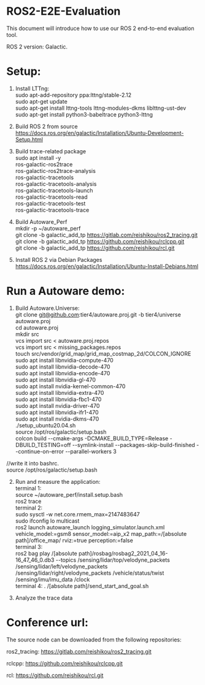 # ROS2-E2E-Evaluation

This document will introduce how to use our ROS 2 end-to-end evaluation tool.  

ROS 2 version: Galactic.

# Setup:

1. Install LTTng:  
sudo apt-add-repository ppa:lttng/stable-2.12  
sudo apt-get update  
sudo apt-get install lttng-tools lttng-modules-dkms liblttng-ust-dev  
sudo apt-get install python3-babeltrace python3-lttng  

2. Build ROS 2 from source  
https://docs.ros.org/en/galactic/Installation/Ubuntu-Development-Setup.html

3. Build trace-related package  
sudo apt install -y \
  ros-galactic-ros2trace \
  ros-galactic-ros2trace-analysis \
  ros-galactic-tracetools \
  ros-galactic-tracetools-analysis \
  ros-galactic-tracetools-launch \
  ros-galactic-tracetools-read \
  ros-galactic-tracetools-test \
  ros-galactic-tracetools-trace

4. Build Autoware_Perf  
mkdir -p ~/autoware_perf  
git clone -b galactic_add_tp https://gitlab.com/reishikou/ros2_tracing.git  
git clone -b galactic_add_tp https://github.com/reishikou/rclcpp.git  
git clone -b galactic_add_tp https://github.com/reishikou/rcl.git  

5. Install ROS 2 via Debian Packages  
https://docs.ros.org/en/galactic/Installation/Ubuntu-Install-Debians.html

# Run a Autoware demo:   

1. Build Autoware.Universe:  
git clone git@github.com:tier4/autoware.proj.git -b tier4/universe autoware.proj  
cd autoware.proj  
mkdir src  
vcs import src < autoware.proj.repos  
vcs import src < missing_packages.repos  
touch src/vendor/grid_map/grid_map_costmap_2d/COLCON_IGNORE  
sudo apt install libnvidia-compute-470  
sudo apt install libnvidia-decode-470  
sudo apt install libnvidia-encode-470  
sudo apt install libnvidia-gl-470  
sudo apt install nvidia-kernel-common-470  
sudo apt install libnvidia-extra-470  
sudo apt install libnvidia-fbc1-470  
sudo apt install nvidia-driver-470  
sudo apt install libnvidia-ifr1-470  
sudo apt install nvidia-dkms-470  
./setup_ubuntu20.04.sh  
source /opt/ros/galactic/setup.bash   
colcon build --cmake-args -DCMAKE_BUILD_TYPE=Release -DBUILD_TESTING=off  --symlink-install --packages-skip-build-finished --continue-on-error --parallel-workers 3  

//write it into bashrc.  
source /opt/ros/galactic/setup.bash   

2. Run and measure the application:  
terminal 1:  
source ~/autoware_perf/install.setup.bash  
ros2 trace  
terminal 2:  
sudo sysctl -w net.core.rmem_max=2147483647  
sudo ifconfig lo multicast  
ros2 launch autoware_launch logging_simulator.launch.xml vehicle_model:=gsm8 sensor_model:=aip_x2 map_path:=/[absolute path]/office_map/ rviz:=true perception:=false   
terminal 3:  
ros2 bag play /[absolute path]/rosbag/rosbag2_2021_04_16-16_47_46_0.db3 --topics /sensing/lidar/top/velodyne_packets /sensing/lidar/left/velodyne_packets /sensing/lidar/right/velodyne_packets /vehicle/status/twist /sensing/imu/imu_data /clock  
terminal 4:
. /[absolute path]/send_start_and_goal.sh  

3. Analyze the trace data


# Conference url:  
The source node can be downloaded from the following repositories:    

ros2_tracing: https://gitlab.com/reishikou/ros2_tracing.git  

rclcpp: https://github.com/reishikou/rclcpp.git  

rcl: https://github.com/reishikou/rcl.git  
